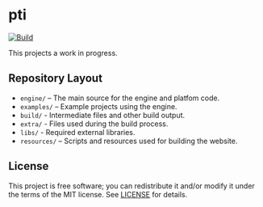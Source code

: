 # pti

[![Build](/../../actions/workflows/main.yml/badge.svg)](/../../actions/workflows/main.yml)

This projects a work in progress.

## Repository Layout

*   `engine/` – The main source for the engine and platfom code.
*   `examples/` – Example projects using the engine.
*   `build/` - Intermediate files and other build output. 
*   `extra/` - Files used during the build process.
*   `libs/` - Required external libraries.
*   `resources/` – Scripts and resources used for building the website.


## License

This project is free software; you can redistribute it and/or modify it under
the terms of the MIT license.
See [LICENSE](LICENSE) for details.